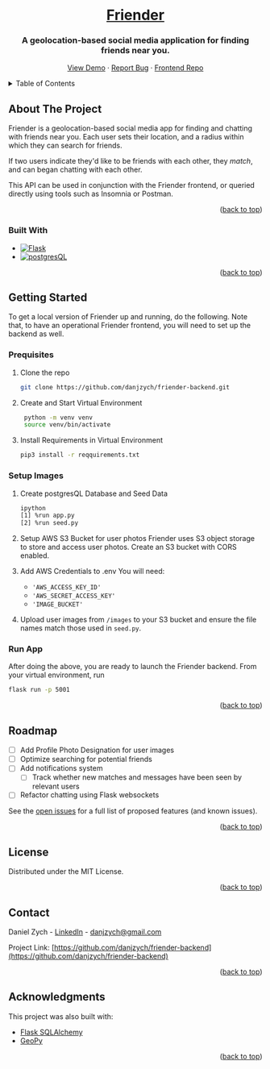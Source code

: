 <a name="readme-top"></a>

<br />
<div align="center">
  <a href="https://github.com/danjzych/friender-backend">
    <h1>Friender</h1>
  </a>

  <h3 align="center">A geolocation-based social media application for finding friends near you.</h3>

  <p align="center">
    <a href="http://friender.danielzych.com/">View Demo</a>
    ·
    <a href="https://github.com/danjzych/friender-backend/issues">Report Bug</a>
    ·
    <a href="https://github.com/danjzych/friender-frontend">Frontend Repo</a>
  </p>
</div>

<!-- TABLE OF CONTENTS -->
<details>
  <summary>Table of Contents</summary>
  <ol>
    <li>
      <a href="#about-the-project">About The Project</a>
      <ul>
        <li><a href="#built-with">Built With</a></li>
      </ul>
    </li>
    <li>
      <a href="#getting-started">Getting Started</a>
      <ul>
        <li><a href="#prerequisites">Prerequisites</a></li>
        <li><a href="#installation">Installation</a></li>
      </ul>
    </li>
    <li><a href="#roadmap">Roadmap</a></li>
    <li><a href="#license">License</a></li>
    <li><a href="#contact">Contact</a></li>
    <li><a href="#acknowledgments">Acknowledgments</a></li>
  </ol>
</details>

<!-- ABOUT THE PROJECT -->

## About The Project

Friender is a geolocation-based social media app for finding and chatting with friends near you. Each user sets their location, and a radius within which they can search for friends.

If two users indicate they'd like to be friends with each other, they _match_, and can began chatting with each other.

This API can be used in conjunction with the Friender frontend, or queried directly using tools such as Insomnia or Postman.

<p align="right">(<a href="#readme-top">back to top</a>)</p>

### Built With

- [![Flask][Flask.py]][Flask-url]
- [![postgresQL][postgresQL-db]][postgresQL-url]

<p align="right">(<a href="#readme-top">back to top</a>)</p>

<!-- GETTING STARTED -->

## Getting Started

To get a local version of Friender up and running, do the following. Note that, to have an operational Friender frontend, you will need to set up the backend as well.

### Prequisites

1. Clone the repo
   ```sh
   git clone https://github.com/danjzych/friender-backend.git
   ```
2. Create and Start Virtual Environment

   ```sh
    python -m venv venv
    source venv/bin/activate
   ```

3. Install Requirements in Virtual Environment

   ```sh
   pip3 install -r reqquirements.txt
   ```

### Setup Images

1. Create postgresQL Database and Seed Data

   ```sh
   ipython
   [1] %run app.py
   [2] %run seed.py
   ```

2. Setup AWS S3 Bucket for user photos
   Friender uses S3 object storage to store and access user photos.
   Create an S3 bucket with CORS enabled.
3. Add AWS Credentials to .env
   You will need:

   - `'AWS_ACCESS_KEY_ID'`
   - `'AWS_SECRET_ACCESS_KEY'`
   - `'IMAGE_BUCKET'`

4. Upload user images from `/images` to your S3 bucket and ensure the file names match those used in `seed.py`.

### Run App

After doing the above, you are ready to launch the Friender backend. From your virtual environment, run

```sh
flask run -p 5001
```

   <p align="right">(<a href="#readme-top">back to top</a>)</p>

<!-- ROADMAP -->

## Roadmap

- [ ] Add Profile Photo Designation for user images
- [ ] Optimize searching for potential friends
- [ ] Add notifications system
  - [ ] Track whether new matches and messages have been seen by relevant users
- [ ] Refactor chatting using Flask websockets

See the [open issues](https://github.com/danjzych/friender-backend/issues) for a full list of proposed features (and known issues).

<p align="right">(<a href="#readme-top">back to top</a>)</p>

<!-- LICENSE -->

## License

Distributed under the MIT License.

<p align="right">(<a href="#readme-top">back to top</a>)</p>

<!-- CONTACT -->

## Contact

Daniel Zych - [LinkedIn](https://www.linkedin.com/in/danielzych/) - danjzych@gmail.com

Project Link: [https://github.com/danjzych/friender-backend](https://github.com/danjzych/friender-backend)

<p align="right">(<a href="#readme-top">back to top</a>)</p>

<!-- ACKNOWLEDGMENTS -->

## Acknowledgments

This project was also built with:

- [Flask SQLAlchemy](https://flask-sqlalchemy.palletsprojects.com/en/3.1.x/)
- [GeoPy](https://geopy.readthedocs.io/en/stable/)

<p align="right">(<a href="#readme-top">back to top</a>)</p>

<!-- MARKDOWN LINKS & IMAGES -->

[Flask.py]: https://img.shields.io/badge/Flask-000000?style=for-the-badge&logo=flask&logoColor=white
[Flask-url]: https://flask.palletsprojects.com/en/3.0.x/
[postgresQL-db]: https://img.shields.io/badge/PostgreSQL-316192?style=for-the-badge&logo=postgresql&logoColor=white
[postgresQL-url]: https://www.postgresql.org/
